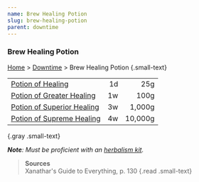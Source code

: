 ```yaml
---
name: Brew Healing Potion
slug: brew-healing-potion
parent: downtime
---
```

### Brew Healing Potion
[Home](dm-operations-center) > [Downtime](downtime-menu) > Brew Healing Potion {.small-text}

||||
| ---------------------------------------------------------------|----:|--------:|
| [Potion of Healing](/item/potion-of-healing)                   |  1d |     25g |
| [Potion of Greater Healing](/item/potion-of-greater-healing)   |  1w |    100g |
| [Potion of Superior Healing](/item/potion-of-superior-healing) |  3w |  1,000g |
| [Potion of Supreme Healing](/item/potion-of-supreme-healing)   |  4w | 10,000g |
{.gray .small-text}

***Note**: Must be proficient with an [herbalism kit](/item/herbalism-kit).*

> **Sources** <br/>
> Xanathar's Guide to Everything, p. 130
{.read .small-text}